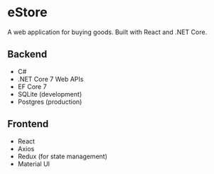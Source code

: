 # eStore
A web application for buying goods. Built with React and .NET Core.

## Backend
- C#
- .NET Core 7 Web APIs
- EF Core 7
- SQLite (development)
- Postgres (production)

## Frontend
- React
- Axios
- Redux (for state management)
- Material UI
